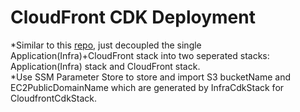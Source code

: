 # CloudFront CDK Deployment

*Similar to this [repo](https://github.com/terrificdm/cloudfrontCDK), just decoupled the single Application(Infra)+CloudFront stack into two seperated stacks: Application(Infra) stack and CloudFront stack.  
*Use SSM Parameter Store to store and import S3 bucketName and EC2PublicDomainName which are generated by InfraCdkStack for CloudfrontCdkStack.
